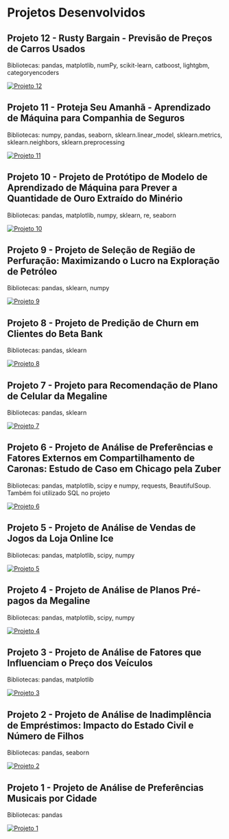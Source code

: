 # Projetos Desenvolvidos

## Projeto 12 - Rusty Bargain - Previsão de Preços de Carros Usados

Bibliotecas: pandas, matplotlib, numPy, scikit-learn, catboost, lightgbm, categoryencoders

[![Projeto 12](https://img.shields.io/badge/GitHub-Ver%20Repositório-blue?logo=github)](https://github.com/filipedominguess/Projeto-12)

## Projeto 11 - Proteja Seu Amanhã - Aprendizado de Máquina para Companhia de Seguros

Bibliotecas: numpy, pandas, seaborn, sklearn.linear_model, sklearn.metrics, sklearn.neighbors, sklearn.preprocessing

[![Projeto 11](https://img.shields.io/badge/GitHub-Ver%20Repositório-blue?logo=github)](https://github.com/filipedominguess/Projeto-11)

## Projeto 10 - Projeto de Protótipo de Modelo de Aprendizado de Máquina para Prever a Quantidade de Ouro Extraído do Minério

Bibliotecas: pandas, matplotlib, numpy, sklearn, re, seaborn

[![Projeto 10](https://img.shields.io/badge/GitHub-Ver%20Repositório-blue?logo=github)](https://github.com/filipedominguess/Projeto-10)

## Projeto 9 - Projeto de Seleção de Região de Perfuração: Maximizando o Lucro na Exploração de Petróleo

Bibliotecas: pandas, sklearn, numpy 

[![Projeto 9](https://img.shields.io/badge/GitHub-Ver%20Repositório-blue?logo=github)](https://github.com/filipedominguess/Projeto-9)

## Projeto 8 - Projeto de Predição de Churn em Clientes do Beta Bank

Bibliotecas: pandas, sklearn

[![Projeto 8](https://img.shields.io/badge/GitHub-Ver%20Repositório-blue?logo=github)](https://github.com/filipedominguess/Projeto-8)

## Projeto 7 - Projeto para Recomendação de Plano de Celular da Megaline

Bibliotecas: pandas, sklearn

[![Projeto 7](https://img.shields.io/badge/GitHub-Ver%20Repositório-blue?logo=github)](https://github.com/filipedominguess/Projeto-7)

## Projeto 6 - Projeto de Análise de Preferências e Fatores Externos em Compartilhamento de Caronas: Estudo de Caso em Chicago pela Zuber

Bibliotecas: pandas, matplotlib, scipy e numpy, requests, BeautifulSoup. Também foi utilizado SQL no projeto

[![Projeto 6](https://img.shields.io/badge/GitHub-Ver%20Repositório-blue?logo=github)](https://github.com/filipedominguess/Projeto-6)

## Projeto 5 - Projeto de Análise de Vendas de Jogos da Loja Online Ice

Bibliotecas: pandas, matplotlib, scipy, numpy

[![Projeto 5](https://img.shields.io/badge/GitHub-Ver%20Repositório-blue?logo=github)](https://github.com/filipedominguess/Projeto-5)

## Projeto 4 - Projeto de Análise de Planos Pré-pagos da Megaline

Bibliotecas: pandas, matplotlib, scipy, numpy

[![Projeto 4](https://img.shields.io/badge/GitHub-Ver%20Repositório-blue?logo=github)](https://github.com/filipedominguess/Projeto-4)

## Projeto 3 - Projeto de Análise de Fatores que Influenciam o Preço dos Veículos

Bibliotecas: pandas, matplotlib

[![Projeto 3](https://img.shields.io/badge/GitHub-Ver%20Repositório-blue?logo=github)](https://github.com/filipedominguess/Projeto-3)

## Projeto 2 - Projeto de Análise de Inadimplência de Empréstimos: Impacto do Estado Civil e Número de Filhos

Bibliotecas: pandas, seaborn

[![Projeto 2](https://img.shields.io/badge/GitHub-Ver%20Repositório-blue?logo=github)](https://github.com/filipedominguess/Projeto-2)

## Projeto 1 - Projeto de Análise de Preferências Musicais por Cidade

Bibliotecas: pandas

[![Projeto 1](https://img.shields.io/badge/GitHub-Ver%20Repositório-blue?logo=github)](https://github.com/filipedominguess/Projeto-1)
